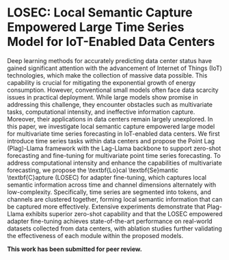 # LOSEC: Local Semantic Capture Empowered Large Time Series Model for IoT-Enabled Data Centers

Deep learning methods for accurately predicting data center status have gained significant attention with the advancement of Internet of Things (IoT) technologies, which make the collection of massive data possible. This capability is crucial for mitigating the exponential growth of energy consumption. However, conventional small models often face data scarcity issues in practical deployment. While large models show promise in addressing this challenge, they encounter obstacles such as multivariate tasks, computational intensity, and ineffective information capture. Moreover, their applications in data centers remain largely unexplored. In this paper, we investigate local semantic capture empowered large model for multivariate time series forecasting in IoT-enabled data centers. We first introduce time series tasks within data centers and propose the Point Lag (Plag)-Llama framework with the Lag-Llama backbone to support zero-shot forecasting and fine-tuning for multivariate point time series forecasting. To address computational intensity and enhance the capabilities of multivariate forecasting, we propose the \textbf{Lo}cal \textbf{Se}mantic \textbf{C}apture (LOSEC) for adapter fine-tuning, which captures local semantic information across time and channel dimensions alternately with low-complexity. Specifically, time series are segmented into tokens, and channels are clustered together, forming local semantic information that can be captured more effectively. Extensive experiments demonstrate that Plag-Llama exhibits superior zero-shot capability and that the LOSEC empowered adapter fine-tuning achieves state-of-the-art performance on real-world datasets collected from data centers, with ablation studies further validating the effectiveness of each module within the proposed models.

**This work has been submitted for peer review.**
